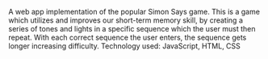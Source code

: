 A web app implementation of the popular Simon Says game. This is a game which utilizes and improves our short-term memory skill, by creating a series of tones and lights in a specific sequence which the user must then repeat. With each correct sequence the user enters, the sequence gets longer increasing difficulty. Technology used: JavaScript, HTML, CSS
